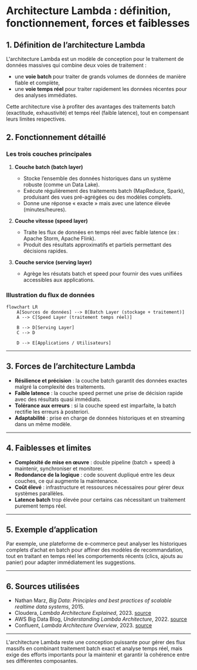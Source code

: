 # Architecture Lambda : définition, fonctionnement, forces et faiblesses

## 1. Définition de l’architecture Lambda

L'architecture Lambda est un modèle de conception pour le traitement de données massives qui combine deux voies de traitement : 
- une **voie batch** pour traiter de grands volumes de données de manière fiable et complète,
- une **voie temps réel** pour traiter rapidement les données récentes pour des analyses immédiates.

Cette architecture vise à profiter des avantages des traitements batch (exactitude, exhaustivité) et temps réel (faible latence), tout en compensant leurs limites respectives.

## 2. Fonctionnement détaillé

### Les trois couches principales

1. **Couche batch (batch layer)**
   - Stocke l’ensemble des données historiques dans un système robuste (comme un Data Lake).
   - Exécute régulièrement des traitements batch (MapReduce, Spark), produisant des vues pré-agrégées ou des modèles complets.
   - Donne une réponse « exacte » mais avec une latence élevée (minutes/heures).

2. **Couche vitesse (speed layer)**
   - Traite les flux de données en temps réel avec faible latence (ex : Apache Storm, Apache Flink).
   - Produit des résultats approximatifs et partiels permettant des décisions rapides.

3. **Couche service (serving layer)**
   - Agrège les résutats batch et speed pour fournir des vues unifiées accessibles aux applications.

### Illustration du flux de données

```mermaid
flowchart LR
    A[Sources de données] --> B[Batch Layer (stockage + traitement)]
    A --> C[Speed Layer (traitement temps réel)]

    B --> D[Serving Layer]
    C --> D

    D --> E[Applications / Utilisateurs]
```

---

## 3. Forces de l’architecture Lambda

- **Résilience et précision** : la couche batch garantit des données exactes malgré la complexité des traitements.
- **Faible latence** : la couche speed permet une prise de décision rapide avec des résultats quasi immédiats.
- **Tolérance aux erreurs** : si la couche speed est imparfaite, la batch rectifie les erreurs à posteriori.
- **Adaptabilité** : prise en charge de données historiques et en streaming dans un même modèle.

---

## 4. Faiblesses et limites

- **Complexité de mise en œuvre** : double pipeline (batch + speed) à maintenir, synchroniser et monitorer.
- **Redondance de la logique** : code souvent dupliqué entre les deux couches, ce qui augmente la maintenance.
- **Coût élevé** : infrastructure et ressources nécessaires pour gérer deux systèmes parallèles.
- **Latence batch** trop élevée pour certains cas nécessitant un traitement purement temps réel.

---

## 5. Exemple d’application

Par exemple, une plateforme de e-commerce peut analyser les historiques complets d’achat en batch pour affiner des modèles de recommandation, tout en traitant en temps réel les comportements récents (clics, ajouts au panier) pour adapter immédiatement les suggestions.

---

## 6. Sources utilisées

- Nathan Marz, *Big Data: Principles and best practices of scalable realtime data systems*, 2015.
- Cloudera, *Lambda Architecture Explained*, 2023. [source](https://www.cloudera.com/tutorials/lambda-architecture.html)
- AWS Big Data Blog, *Understanding Lambda Architecture*, 2022. [source](https://aws.amazon.com/blogs/big-data/)
- Confluent, *Lambda Architecture Overview*, 2023. [source](https://www.confluent.io/blog/lambda-architecture/)

---

L'architecture Lambda reste une conception puissante pour gérer des flux massifs en combinant traitement batch exact et analyse temps réel, mais exige des efforts importants pour la maintenir et garantir la cohérence entre ses différentes composantes.
